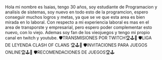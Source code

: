Hola mi nombre es Isaias, tengo 30 años, soy estudiante de Programacion y analisis de sistemas, soy nuevo en todo esto de la programcion,
espero conseguir muchos logros y metas, ya que se ve que esta area es bien mirada en lo laboral.
Con respecto a mi experiencia laboral es mas en el area de transporste y empresarial, pero espero poder complementar esto nuevo, con lo viejo.
Ademas soy fan de los vieojuegos y tengo mi propio canal en twitch y youtube. 
🛡TRANSMISIONES POR TWITCH🏆🕹🏹
🛡LIGA DE LEYENDA CLASH OF CLANS 🏆🕹🏹
🛡INVITACIONES PARA JUEGOS ONLINE🏆🕹🏹
🛡RECOMENDACIONES DE JUEGOS🏆🕹

<!---
isaiasMA94/isaiasMA94 is a ✨ special ✨ repository because its `README.md` (this file) appears on your GitHub profile.
You can click the Preview link to take a look at your changes.
--->
